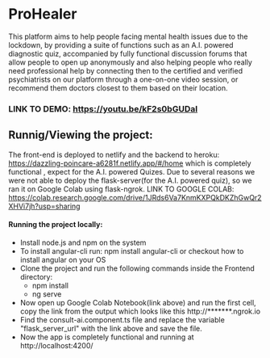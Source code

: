 # ProHealer
This platform aims to help people facing mental health issues due to the lockdown, by providing a suite of functions such as an A.I. powered diagnostic quiz, accompanied by fully functional discussion forums that allow people to open up anonymously and also helping people who really need professional help by connecting then to the certified and verified psychiatrists on our platform through a one-on-one video session, or recommend them doctors closest to them based on their location.
### LINK TO DEMO: https://youtu.be/kF2s0bGUDaI

## Runnig/Viewing the project: 
The front-end is deployed to netlify and the backend to heroku: https://dazzling-poincare-a6281f.netlify.app/#/home which is completely functional , expect for the A.I. powered Quizes.
Due to several reasons we were not able to deploy the flask-server(for the A.I. powered quiz), so we ran it on Google Colab using flask-ngrok.
LINK TO GOOGLE COLAB: https://colab.research.google.com/drive/1JRds6Va7KnmKXPQkDKZhGwQr2XHVi7jh?usp=sharing

#### Running the project locally:
- Install node.js and npm on the system 
- To install angular-cli run: npm install angular-cli or checkout how to install angular on your OS
- Clone the project and run the following commands inside the Frontend directory: 
    - npm install
    - ng serve
- Now open up Google Colab Notebook(link above) and run the first cell, copy the link from the output which looks like this http://*******.ngrok.io 
- Find the consult-ai.component.ts file and replace the variable "flask_server_url" with the link above and save the file.
- Now the app is completely functional and running at http://localhost:4200/
